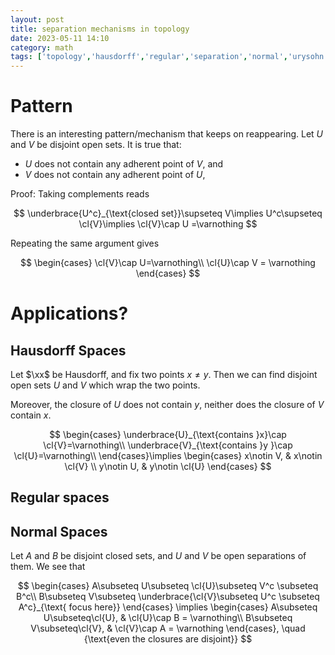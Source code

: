 ```yaml
---
layout: post
title: separation mechanisms in topology
date: 2023-05-11 14:10
category: math
tags: ['topology','hausdorff','regular','separation','normal','urysohn']
---
```

# Pattern
There is an interesting pattern/mechanism that keeps on reappearing. Let $U$ and $V$ be disjoint open sets. It is true that:
- $U$ does not contain any adherent point of $V$, and
- $V$ does not contain any adherent point of $U$,

Proof: Taking complements reads

$$
\underbrace{U^c}_{\text{closed set}}\supseteq V\implies U^c\supseteq \cl{V}\implies \cl{V}\cap U =\varnothing
$$

Repeating the same argument gives

$$
\begin{cases}
\cl{V}\cap U=\varnothing\\
\cl{U}\cap V = \varnothing
\end{cases}
$$

# Applications?
## Hausdorff Spaces 
Let $\xx$ be Hausdorff, and fix two points $x\neq y$. Then we can find disjoint open sets $U$ and $V$ which wrap the two points.

Moreover, the closure of $U$ does not contain $y$, neither does the closure of $V$ contain $x$.

$$
\begin{cases}
\underbrace{U}_{\text{contains }x}\cap \cl{V}=\varnothing\\
\underbrace{V}_{\text{contains }y }\cap \cl{U}=\varnothing\\
\end{cases}\implies \begin{cases}
x\notin V, & x\notin \cl{V} \\
y\notin U, & y\notin \cl{U}
\end{cases}
$$

## Regular spaces


## Normal Spaces
Let $A$ and $B$ be disjoint closed sets, and $U$ and $V$ be open separations of them. We see that

$$
\begin{cases}
A\subseteq U\subseteq \cl{U}\subseteq V^c \subseteq B^c\\
B\subseteq V\subseteq \underbrace{\cl{V}\subseteq U^c \subseteq A^c}_{\text{ focus here}}
\end{cases}
\implies \begin{cases}
A\subseteq U\subseteq\cl{U}, & \cl{U}\cap B = \varnothing\\ 
B\subseteq V\subseteq\cl{V}, & \cl{V}\cap A = \varnothing
\end{cases}, \quad {\text{even the closures are disjoint}}
$$

